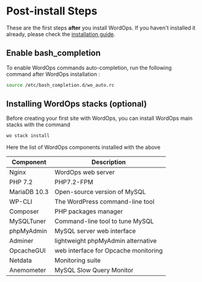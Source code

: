 # Post-install Steps

These are the first steps **after** you install WordOps. If you haven't installed it already, please check the [installation guide](installation-guide.md).

## Enable bash_completion

To enable WordOps commands auto-completion, run the following command after WordOps installation :

```bash
source /etc/bash_completion.d/wo_auto.rc
```

## Installing WordOps stacks (optional)

Before creating your first site with WordOps, you can install WordOps main stacks with the command

```bash
wo stack install
```

Here the list of WordOps components installed with the above

Component | Description |
----------|-------------|
Nginx     | WordOps web server |
PHP 7.2   | PHP7.2-FPM |
MariaDB 10.3 | Open-source version of MySQL |
WP-CLI    | The WordPress command-line tool
Composer  | PHP packages manager |
MySQLTuner | Command-line tool to tune MySQL |
phpMyAdmin | MySQL server web interface |
Adminer | lightweight phpMyAdmin alternative |
OpcacheGUI | web interface for Opcache monitoring |
Netdata | Monitoring suite |
Anemometer | MySQL Slow Query Monitor |
